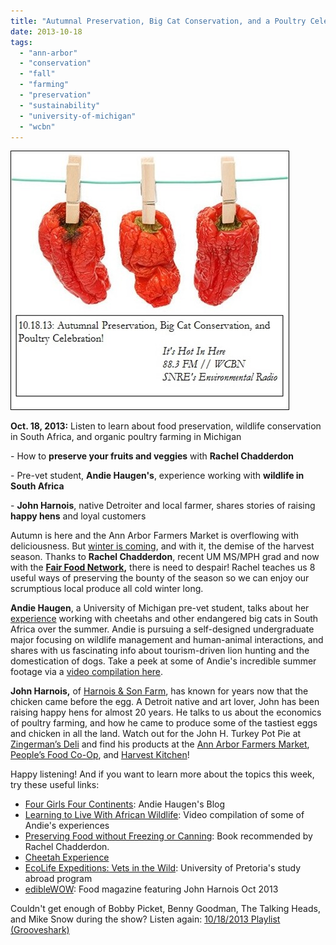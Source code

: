 ```yaml
---
title: "Autumnal Preservation, Big Cat Conservation, and a Poultry Celebration!"
date: 2013-10-18
tags: 
  - "ann-arbor"
  - "conservation"
  - "fall"
  - "farming"
  - "preservation"
  - "sustainability"
  - "university-of-michigan"
  - "wcbn"
---
```


![Oct 18 2013 IHIH](images/20131018_image31.jpg "Oct 18 2013 IHIH")

**Oct. 18, 2013:** Listen to learn about food preservation, wildlife conservation in South Africa, and organic poultry farming in Michigan

\- How to **preserve your fruits and veggies** with **Rachel Chadderdon**

\- Pre-vet student, **Andie Haugen's**, experience working with **wildlife in South Africa**

\- **John Harnois**, native Detroiter and local farmer, shares stories of raising **happy hens** and loyal customers

<!--more-->

Autumn is here and the Ann Arbor Farmers Market is overflowing with deliciousness. But [winter is coming](http://www.youtube.com/watch?v=5Y6TqxLmxIo), and with it, the demise of the harvest season. Thanks to **Rachel Chadderdon**, recent UM MS/MPH grad and now with the **[Fair Food Network](http://www.fairfoodnetwork.org/),** there is need to despair! Rachel teaches us 8 useful ways of preserving the bounty of the season so we can enjoy our scrumptious local produce all cold winter long.

**Andie Haugen**, a University of Michigan pre-vet student, talks about her [experience](http://fourgirlsfourcontinents.com/southafrica/ "Blog: Four Girls Four Continents") working with cheetahs and other endangered big cats in South Africa over the summer. Andie is pursuing a self-designed undergraduate major focusing on wildlife management and human-animal interactions, and shares with us fascinating info about tourism-driven lion hunting and the domestication of dogs. Take a peek at some of Andie's incredible summer footage via a [video compilation here](http://www.youtube.com/watch?v=NxqwRU20-zo&feature=youtu.be "Learning to Live With African Wildlife").

**John Harnois,** of [Harnois & Son Farm](http://harnoisfarms.com/), has known for years now that the chicken came before the egg. A Detroit native and art lover, John has been raising happy hens for almost 20 years. He talks to us about the economics of poultry farming, and how he came to produce some of the tastiest eggs and chicken in all the land. Watch out for the John H. Turkey Pot Pie at [Zingerman’s Deli](http://www.zingermans.com/) and find his products at the [Ann Arbor Farmers Market](http://www.a2gov.org/government/communityservices/ParksandRecreation/FarmersMarket/Pages/FarmersMarkethome.aspx), [People’s Food Co-Op](http://www.peoplesfood.coop/), and [Harvest Kitchen](http://www.harvest-kitchen.com/)!

Happy listening! And if you want to learn more about the topics this week, try these useful links:

- [Four Girls Four Continents](http://fourgirlsfourcontinents.com/southafrica/ "Blog: Four Girls Four Continents"): Andie Haugen's Blog
- [Learning to Live With African Wildlife](http://www.youtube.com/watch?v=NxqwRU20-zo&feature=youtu.be "Learning to Live With African Wildlife"): Video compilation of some of Andie's experiences
- [Preserving Food without Freezing or Canning](http://www.goodreads.com/book/show/823761.Preserving_Food_without_Freezing_or_Canning): Book recommended by Rachel Chadderdon.
- [Cheetah Experience](http://www.cheetahexperience.com/)
- [EcoLife Expeditions: Vets in the Wild](http://www.ecolife.co.za/vets.html): University of Pretoria's study abroad program
- [edibleWOW](http://ediblewow.com/): Food magazine featuring John Harnois Oct 2013

Couldn't get enough of Bobby Picket, Benny Goodman, The Talking Heads, and Mike Snow during the show? Listen again: [10/18/2013 Playlist (Grooveshark)](http://grooveshark.com/#!/playlist/IHIH+10+18+13/91582599)
